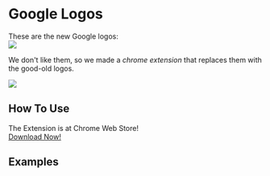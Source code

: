 # Google Logos 
These are the new Google logos:</br>
![](https://raw.githubusercontent.com/sharp30/Google-Logos/main/images/new_logos.jpg)

We don't like them, so we made a *chrome extension* that replaces them with the good-old logos.

![](https://raw.githubusercontent.com/sharp30/Google-Logos/main/images/all_logos.jpg)
## How To Use
The Extension is at Chrome Web Store!</br>
[Download Now!](https://chrome.google.com/webstore/detail/google-logos-replacer/jmccmkmijmeiaggajglfoigfhhcabhne)

## Examples
